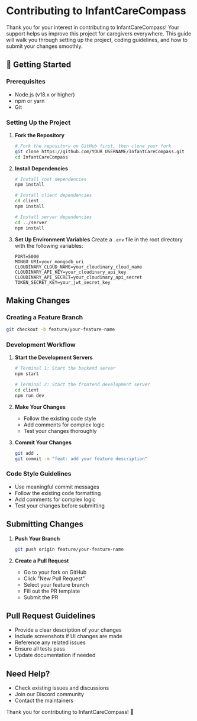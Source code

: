 # Contributing to InfantCareCompass

Thank you for your interest in contributing to InfantCareCompass! Your support helps us improve this project for caregivers everywhere. This guide will walk you through setting up the project, coding guidelines, and how to submit your changes smoothly.

## 🚀 Getting Started

### Prerequisites

- Node.js (v18.x or higher)
- npm or yarn
- Git

### Setting Up the Project

1. **Fork the Repository**
   ```bash
   # Fork the repository on GitHub first, then clone your fork
   git clone https://github.com/YOUR_USERNAME/InfantCareCompass.git
   cd InfantCareCompass
   ```

2. **Install Dependencies**
   ```bash
   # Install root dependencies
   npm install
   
   # Install client dependencies
   cd client
   npm install
   
   # Install server dependencies
   cd ../server
   npm install
   ```

3. **Set Up Environment Variables**
   Create a `.env` file in the root directory with the following variables:
   ```env
   PORT=5000
   MONGO_URI=your_mongodb_uri
   CLOUDINARY_CLOUD_NAME=your_cloudinary_cloud_name
   CLOUDINARY_API_KEY=your_cloudinary_api_key
   CLOUDINARY_API_SECRET=your_cloudinary_api_secret
   TOKEN_SECRET_KEY=your_jwt_secret_key
   ```

## Making Changes

### Creating a Feature Branch

```bash
git checkout -b feature/your-feature-name
```

### Development Workflow

1. **Start the Development Servers**
   ```bash
   # Terminal 1: Start the backend server
   npm start
   
   # Terminal 2: Start the frontend development server
   cd client
   npm run dev
   ```

2. **Make Your Changes**
   - Follow the existing code style
   - Add comments for complex logic
   - Test your changes thoroughly

3. **Commit Your Changes**
   ```bash
   git add .
   git commit -m "feat: add your feature description"
   ```

### Code Style Guidelines

- Use meaningful commit messages
- Follow the existing code formatting
- Add comments for complex logic
- Test your changes before submitting

## Submitting Changes

1. **Push Your Branch**
   ```bash
   git push origin feature/your-feature-name
   ```

2. **Create a Pull Request**
   - Go to your fork on GitHub
   - Click "New Pull Request"
   - Select your feature branch
   - Fill out the PR template
   - Submit the PR

## Pull Request Guidelines

- Provide a clear description of your changes
- Include screenshots if UI changes are made
- Reference any related issues
- Ensure all tests pass
- Update documentation if needed

## Need Help?

- Check existing issues and discussions
- Join our Discord community
- Contact the maintainers

Thank you for contributing to InfantCareCompass! 🚀
